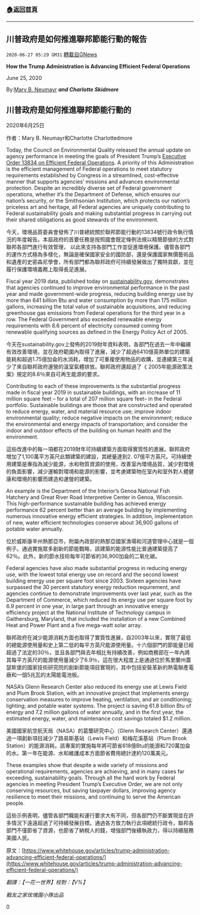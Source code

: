 ###  [:house:返回首頁](https://github.com/ourhimalayas/txt)
---

## 川普政府是如何推進聯邦節能行動的報告
`2020-06-27 05:29 GM31` [轉載自GNews](https://gnews.org/zh-hant/246857/)

**How the Trump Administration is Advancing Efficient Federal Operations**

June 25, 2020

By:[Mary B. Neumayr](https://www.whitehouse.gov/people/mary-b-neumayr/) ***and Charlotte Skidmore***

## **川普政府是如何推進聯邦節能行動的**

2020年6月25日

作者：Mary B. Neumayr和Charlotte Charlottedmore

Today, the Council on Environmental Quality released the annual update on agency performance in meeting the goals of President Trump’s [Executive Order 13834 on Efficient Federal Operations](https://www.whitehouse.gov/presidential-actions/executive-order-regarding-efficient-federal-operations/). A priority of this Administration is the efficient management of Federal operations to meet statutory requirements established by Congress in a streamlined, cost-effective manner that supports agencies’ missions and advances environmental protection. Despite an incredibly diverse set of Federal government operations, whether it’s the Department of Defense, which ensures our nation’s security, or the Smithsonian Institution, which protects our nation’s priceless art and heritage, all Federal agencies are uniquely contributing to Federal sustainability goals and making substantial progress in carrying out their shared obligations as good stewards of the environment.

今天，環境品質委員會發佈了川普總統關於聯邦節能行動的13834號行政令執行情況的年度報告。本屆政府的首要任務是按照國會既定條例法規以精簡節儉的方式對聯邦各部門進行有效管理， 以此來支持各部門工作並促進環境保護。儘管各部門的運作方式極為多樣化，無論是確保國家安全的國防部，還是保護國家無價藝術品和遺產的史密森尼學會，所有部門都為聯邦政府可持續發展做出了獨特貢獻，並在履行保護環境義務上取得長足進展。

Fiscal year 2019 data, published today on [sustainability.gov](https://www.sustainability.gov/), demonstrates that agencies continued to improve environmental performance in the past year and made government-wide progress, reducing building energy use by more than 641 billion Btu and water consumption by more than 175 million gallons, increasing the total value of sustainable acquisitions, and reducing greenhouse gas emissions from Federal operations for the third year in a row. The Federal Government also exceeded renewable energy requirements with 8.6 percent of electricity consumed coming from renewable qualifying sources as defined in the Energy Policy Act of 2005.

今天在sustainability.gov上發佈的2019財年資料表明，各部門在過去一年中繼續有效改善環境，並在政府範圍內取得了進展，減少了超過6410億英熱單位的建築能耗和超過1.75億加侖的水消耗，增加了可重複使用物品的收購，並連續第三年減少了來自聯邦政府運營的溫室氣體排放。聯邦政府還超過了《 2005年能源政策法案》規定的8.6％來自可再生能源的要求。

Contributing to each of these improvements is the substantial progress made in fiscal year 2019 in sustainable buildings, with an increase of 11 million square feet – for a total of 207 million square feet– in the Federal portfolio. Sustainable buildings are those that are constructed and operated to reduce energy, water, and material resource use; improve indoor environmental quality; reduce negative impacts on the environment; reduce the environmental and energy impacts of transportation; and consider the indoor and outdoor effects of the building on human health and the environment.

這些改進中的每一項都在2019財年可持續建築方面取得實質性的進展。聯邦政府增加了1,100萬平方英尺此類建築的建設，其總量達到2. 07億平方英尺。可持續使用建築是專指為減少能源，水和物質資源的使用，改善室內環境品質，減少對環境的負面影響，減少運輸對環境和能源的影響，並考慮建築物在室內和室外對人體健康和環境的影響而建造和運營的建築。

An example is the Department of the Interior’s Genoa National Fish Hatchery and Great River Road Interpretive Center in Genoa, Wisconsin. This high-performance sustainable building has achieved energy performance 62 percent better than an average building by implementing numerous innovative energy efficient strategies. In addition, implementation of new, water efficient technologies conserve about 36,900 gallons of potable water annually.

位於威斯康辛州熱那亞市，附屬內政部的熱那亞國家漁場和河道管理中心就是一個例子。通過實施眾多創新的節能戰略，該建築的能源性能比普通建築提高了62％。此外，新的節水技術每年可節省約36,900加侖的二氧化碳。

Federal agencies have also made substantial progress in reducing energy use, with the lowest total energy use on record and the second lowest building energy use per square foot since 2003. Sixteen agencies have surpassed the 30 percent statutory energy reduction requirement, and agencies continue to demonstrate improvements over last year, such as the Department of Commerce, which reduced its energy use per square foot by 6.9 percent in one year, in large part through an innovative energy efficiency project at the National Institute of Technology campus in Gaithersburg, Maryland, that included the installation of a new Combined Heat and Power Plant and a five mega-watt solar array.

聯邦政府在減少能源消耗方面也取得了實質性進展，自2003年以來，實現了最低的總能源使用量和史上第二低的每平方英尺能源使用量。十六個部門的節能量已經超過了法定的30％，並且各部門與去年相比有持續改善，例如商務部在一年內將其每平方英尺的能源使用量減少了6.9％，這在很大程度上是通過位於馬里蘭州蓋瑟斯堡的國家技術研究院的創新節能項目實現的，其中包括安裝革新的熱電聯產電廠和一個5兆瓦的太陽能電池板。

NASA’s Glenn Research Center also reduced its energy use at Lewis Field and Plum Brook Station, with an innovative project that implements energy conservation measures to improve heating, ventilation, and air conditioning; lighting; and potable water systems. The project is saving 61.8 billion Btu of energy and 7.2 million gallons of water annually, and in the first year, the estimated energy, water, and maintenance cost savings totaled $1.2 million.

美國國家航空航天局（NASA）的葛籣研究中心（Glenn Research Center）還通過一項創新項目減少了路易斯基站（Lewis Field）和梅花溪基站（Plum Brook Station）的能源消耗。該專案的實施每年將可節省618億Btu的能源和720萬加侖的水。第一年在能源、水和維護成本方面節省費用總計達約120萬美元。

These examples show that despite a wide variety of missions and operational requirements, agencies are achieving, and in many cases far exceeding, sustainability goals. Through all the hard work by Federal agencies in meeting President Trump’s Executive Order, we are not only conserving resources, but saving taxpayer dollars, improving agency resilience to meet their missions, and continuing to serve the American people.

這些示例表明，儘管各部門職能和運行要求大有不同，但各部門仍不斷實現並在許多情況下遠遠超過了可持續發展目標。通過各方致力執行此項總統行政令，聯邦各部門不僅節省了資源，也節省了納稅人的錢，增強部門後續執政力，得以持續服務美國人民。

原文：[https://www.whitehouse.gov/articles/trump-administration-advancing-efficient-federal-operations/](https://www.whitehouse.gov/articles/trump-administration-advancing-efficient-federal-operations/)

*翻譯：【一花一世界】校對：【V%】*

*戰友之家玫瑰園小隊出品*

0
